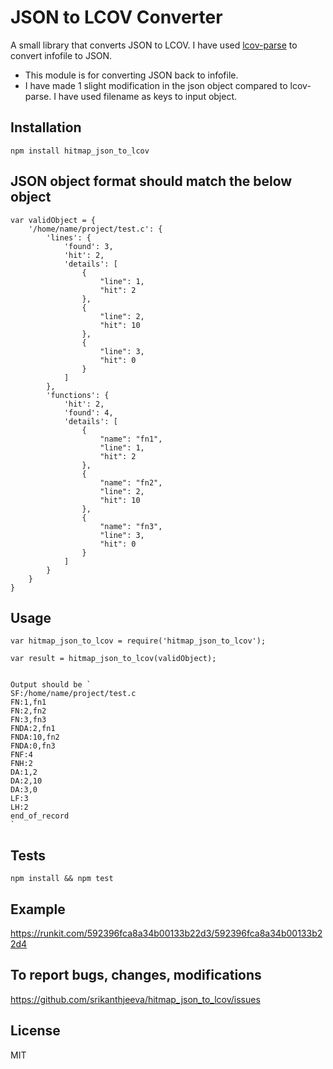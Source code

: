 JSON to LCOV Converter
======================

A small library that converts JSON to LCOV. I have used [lcov-parse](https://github.com/davglass/lcov-parse) to convert infofile to JSON.
- This module is for converting JSON back to infofile.
- I have made 1 slight modification in the json object compared to lcov-parse. I have used filename as keys to input object.


## Installation

  `npm install hitmap_json_to_lcov`

## JSON object format should match the below object

    var validObject = {
        '/home/name/project/test.c': {
            'lines': {
                'found': 3,
                'hit': 2,
                'details': [
                    {
                        "line": 1,
                        "hit": 2
                    },
                    {
                        "line": 2,
                        "hit": 10
                    },
                    {
                        "line": 3,
                        "hit": 0
                    }
                ]
            },
            'functions': {
                'hit': 2,
                'found': 4,
                'details': [
                    {
                        "name": "fn1",
                        "line": 1,
                        "hit": 2
                    },
                    {
                        "name": "fn2",
                        "line": 2,
                        "hit": 10
                    },
                    {
                        "name": "fn3",
                        "line": 3,
                        "hit": 0
                    }
                ]
            }
        }
    }

## Usage

    var hitmap_json_to_lcov = require('hitmap_json_to_lcov');

    var result = hitmap_json_to_lcov(validObject);
  
  
    Output should be `
    SF:/home/name/project/test.c
    FN:1,fn1
    FN:2,fn2
    FN:3,fn3
    FNDA:2,fn1
    FNDA:10,fn2
    FNDA:0,fn3
    FNF:4
    FNH:2
    DA:1,2
    DA:2,10
    DA:3,0
    LF:3
    LH:2
    end_of_record
    `

## Tests

  `npm install && npm test`


## Example

https://runkit.com/592396fca8a34b00133b22d3/592396fca8a34b00133b22d4

## To report bugs, changes, modifications

https://github.com/srikanthjeeva/hitmap_json_to_lcov/issues

## License

MIT